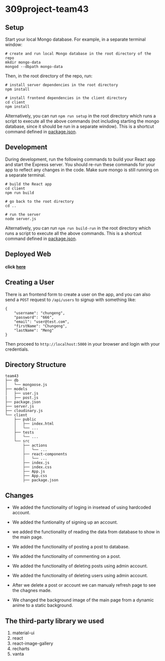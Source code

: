 # 309project-team43

## Setup
Start your local Mongo database.  For example, in a separate terminal window:

```
# create and run local Mongo database in the root directory of the repo
mkdir mongo-data
mongod --dbpath mongo-data
```

Then, in the root directory of the repo, run:
```
# install server dependencies in the root directory
npm install

# install frontend dependencies in the client directory
cd client
npm install
```

Alternatively, you can run `npm run setup` in the root directory which runs a script to execute all the above commands (not including starting the mongo database, since it should be run in a separate window). This is a shortcut command defined in [package.json](package.json).

## Development

During development, run the following commands to build your React app and start the Express server.  You should re-run these commands for your app to reflect any changes in the code. Make sure mongo is still running on a separate terminal.

```
# build the React app
cd client
npm run build

# go back to the root directory
cd ..

# run the server
node server.js
```

Alternatively, you can run `npm run build-run` in the root directory which runs a script to execute all the above commands. This is a shortcut command defined in [package.json](package.json).

## Deployed Web
#### click [here](https://csc309-team43.herokuapp.com)

## Creating a User

There is an frontend form to create a user on the app, and you can also send a `POST` request to `/api/users` to signup with something like:
```
{
    "username": "chungeng",
    "password": "666",
    "email": "user@test.com",
    "firstName": "Chungeng",
    "lastName": "Meng"
}
```
Then proceed to `http://localhost:5000` in your browser and login with your credentials.

## Directory Structure

```
team43
├── db
│   └── mongoose.js
├── models
│   ├── user.js
|   ├── post.js
├── package.json
├── server.js
├── cloudinary.js
└── client
    ├── public
    │   ├── index.html
    │   └── ...
    ├── tests
    │   └── ...
    └── src
        ├── actions
        │   └── ...
        ├── react-components
        │   └── ...
        ├── index.js
        ├── index.css
        ├── App.js
        ├── App.css
        ├── package.json
```


## Changes

- We added the functionality of loging in insetead of using hardcoded account.

- We added the funtionality of signing up an account.

- we added the functionality of reading the data from database to show in the main page.

- We added the functionality of posting a post to database.

- We added the functionality of commenting on a post.

- We added the functionality of deleting posts using admin account.

- We added the functionality of deleting users using admin account.

- After we delete a post or account we can manualy refresh page to see the chagnes made.

- We changed the background image of the main page from a dynamic anime to a static background.

## The third-party library we used ##
1. material-ui
1. react
1. react-image-gallery
1. recharts
1. vanta
